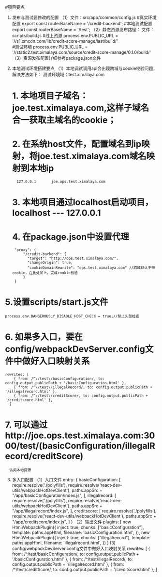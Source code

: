 #项目要点
1. 发布与测试要修改的配置
  （1）文件：src/app/common/config.js
  #真实环境配置
  export const routerBaseName = '/credit-backend'; 
  #本地测试配置
  export const routerBaseName = '/test';
  （2）静态资源发布路径：
    文件：scripts/build.js
  #线上资源
  process.env.PUBLIC_URL = '//s1.xmcdn.com/lib/credit-score-manage/last/build/'  
  #测试环境
  process.env.PUBLIC_URL = '//static2.test.ximalaya.com/source/credit-score-manage/0.1.0/build/'
  （3）资源发布配置详细参考package.json文件

2. 本地测试环境搭建要点
  （1）本地调试调用api会出现跨域与cookie校验问题，解决方法如下：
   测试环境域：test.ximalaya.com
   # 1. 本地项目子域名：joe.test.ximalaya.com,这样子域名合一获取主域名的cookie；
   # 2. 在系统host文件，配置域名到ip映射，将joe.test.ximalaya.com域名映射到本地ip
         127.0.0.1       joe.ops.test.ximalaya.com
   # 3. 本地项目通过localhost启动项目，localhost --- 127.0.0.1 
   # 4. 在package.json中设置代理
        "proxy": {
            "/credit-backend": {
              "target": "http://ops.test.ximalaya.com/",
              "changeOrigin": true,
              "cookieDomainRewrite": "ops.test.ximalaya.com" //跨域默认不带cookie，在此处加上，完成cookie校验
            }
        }
  # 5.设置scripts/start.js文件
    process.env.DANGEROUSLY_DISABLE_HOST_CHECK = true;//禁止头部检查
  # 6. 如果多入口，要在config/webpackDevServer.config文件中做好入口映射关系
    rewrites: [
        { from: /^\/test\/basicConfiguration/, to: config.output.publicPath + '/basicConfiguration.html' },
        { from: /^\/test\/illegalRecord/, to: config.output.publicPath + '/illegalrecord.html' },
        { from: /^\/test\/creditScore/, to: config.output.publicPath + '/creditscore.html' },
      ]
  # 7. 可以通过http://joe.ops.test.ximalaya.com:3000/test/(basicConfiguration/illegalRecord/creditScore)
      访问本地资源

3. 多入口配置
  （1）入口文件
    entry: {
        basicConfiguration: [
          require.resolve('./polyfills'),
          require.resolve('react-dev-utils/webpackHotDevClient'),
          paths.appSrc + "/app/basicConfiguration/index.js",
        ],
        illegalrecord: [
          require.resolve('./polyfills'),
          require.resolve('react-dev-utils/webpackHotDevClient'),
          paths.appSrc + "/app/illegalrecord/index.js",
        ],
        creditscore: [
          require.resolve('./polyfills'),
          require.resolve('react-dev-utils/webpackHotDevClient'),
          paths.appSrc + "/app/creditscore/index.js",
        ]
    }
    （2）输出文件
    plugins: [
        new HtmlWebpackPlugin({
          inject: true,
          chunks: ["basicConfiguration"],
          template: paths.appHtml,
          filename: 'basicConfiguration.html',
        }),
        new HtmlWebpackPlugin({
          inject: true,
          chunks: ["illegalrecord"],
          template: paths.appHtml,
          filename: 'illegalrecord.html',
        })
    ]
    (3) config/webpackDevServer.config文件中做好入口映射关系
    rewrites: [
        { from: /^\/test\/basicConfiguration/, to: config.output.publicPath + '/basicConfiguration.html' },
        { from: /^\/test\/illegalRecord/, to: config.output.publicPath + '/illegalrecord.html' },
        { from: /^\/test\/creditScore/, to: config.output.publicPath + '/creditscore.html' },
      ]